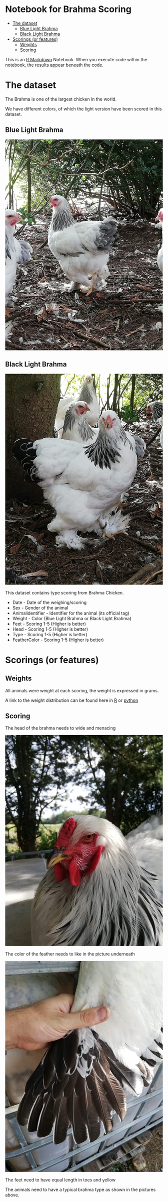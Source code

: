 Notebook for Brahma Scoring
================

  - [The dataset](#the-dataset)
      - [Blue Light Brahma](#blue-light-brahma)
      - [Black Light Brahma](#black-light-brahma)
  - [Scorings (or features)](#scorings-or-features)
      - [Weights](#weights)
      - [Scoring](#scoring)

This is an [R Markdown](http://rmarkdown.rstudio.com) Notebook. When you
execute code within the notebook, the results appear beneath the code.

# The dataset

The Brahma is one of the largest chicken in the world.

We have different colors, of which the light version have been scored in
this dataset.

## Blue Light Brahma

![Blue Brahma](Pictures/Blue.jpg)

## Black Light Brahma

![Black Brahma](Pictures/Black.jpg)

This dataset contains type scoring from Brahma Chicken.

  - Date - Date of the weighing/scoring
  - Sex - Gender of the animal
  - Animalidentifier - Identifier for the animal (its official tag)
  - Weight - Color (Blue Light Brahma or Black Light Brahma)
  - Feet - Scoring 1-5 (Higher is better)
  - Head - Scoring 1-5 (Higher is better)
  - Type - Scoring 1-5 (Higher is better)
  - FeatherColor - Scoring 1-5 (Higher is better)

# Scorings (or features)

## Weights

All animals were weight at each scoring, the weight is expressed in
grams.

A link to the weight distribution can be found here in
[R](R/MyFirstVisual.md) or [python](Python/MyFirstVisual.ipynb)

## Scoring

The head of the brahma needs to wide and menacing

![Head](Pictures/Head.jpg)

The color of the feather needs to like in the picture underneath

![FeatherColor](Pictures/FeatherColor.jpg)

The feet need to have equal length in toes and yellow

The animals need to have a typical brahma type as shown in the pictures
above.
